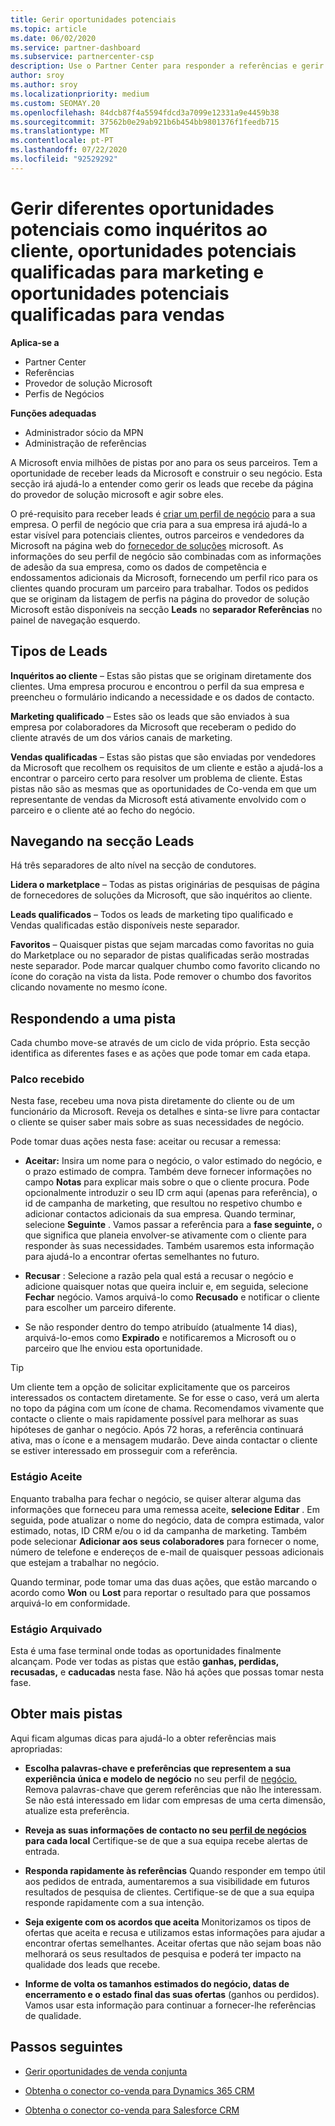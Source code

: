 ```yaml
---
title: Gerir oportunidades potenciais
ms.topic: article
ms.date: 06/02/2020
ms.service: partner-dashboard
ms.subservice: partnercenter-csp
description: Use o Partner Center para responder a referências e gerir novas pistas e referências existentes e arquivadas. Saiba também como obter mais referências no futuro.
author: sroy
ms.author: sroy
ms.localizationpriority: medium
ms.custom: SEOMAY.20
ms.openlocfilehash: 84dcb87f4a5594fdcd3a7099e12331a9e4459b38
ms.sourcegitcommit: 37562b0e29ab921b6b454bb9801376f1feedb715
ms.translationtype: MT
ms.contentlocale: pt-PT
ms.lasthandoff: 07/22/2020
ms.locfileid: "92529292"
---
```

# <a name="manage-different-leads-like-customer-inquiries-marketing-qualified-leads-and-sales-qualified-leads"></a>Gerir diferentes oportunidades potenciais como inquéritos ao cliente, oportunidades potenciais qualificadas para marketing e oportunidades potenciais qualificadas para vendas

**Aplica-se a**

- Partner Center
- Referências
- Provedor de solução Microsoft
- Perfis de Negócios

**Funções adequadas**

- Administrador sócio da MPN
- Administração de referências

A Microsoft envia milhões de pistas por ano para os seus parceiros. Tem a oportunidade de receber leads da Microsoft e construir o seu negócio. Esta secção irá ajudá-lo a entender como gerir os leads que recebe da página do provedor de solução microsoft e agir sobre eles.

O pré-requisito para receber leads é [criar um perfil de negócio](create-a-marketing-profile.md) para a sua empresa. O perfil de negócio que cria para a sua empresa irá ajudá-lo a estar visível para potenciais clientes, outros parceiros e vendedores da Microsoft na página web do [fornecedor de soluções](https://www.microsoft.com/solution-providers/home) microsoft. As informações do seu perfil de negócio são combinadas com as informações de adesão da sua empresa, como os dados de competência e endossamentos adicionais da Microsoft, fornecendo um perfil rico para os clientes quando procuram um parceiro para trabalhar. Todos os pedidos que se originam da listagem de perfis na página do provedor de solução Microsoft estão disponíveis na secção **Leads** no **separador Referências** no painel de navegação esquerdo.

## <a name="types-of-leads"></a>Tipos de Leads

**Inquéritos ao cliente** – Estas são pistas que se originam diretamente dos clientes. Uma empresa procurou e encontrou o perfil da sua empresa e preencheu o formulário indicando a necessidade e os dados de contacto.

**Marketing qualificado** – Estes são os leads que são enviados à sua empresa por colaboradores da Microsoft que receberam o pedido do cliente através de um dos vários canais de marketing.

**Vendas qualificadas** – Estas são pistas que são enviadas por vendedores da Microsoft que recolhem os requisitos de um cliente e estão a ajudá-los a encontrar o parceiro certo para resolver um problema de cliente. Estas pistas não são as mesmas que as oportunidades de Co-venda em que um representante de vendas da Microsoft está ativamente envolvido com o parceiro e o cliente até ao fecho do negócio.

## <a name="navigating-the-leads-section"></a>Navegando na secção Leads

Há três separadores de alto nível na secção de condutores. 

**Lidera o marketplace** – Todas as pistas originárias de pesquisas de página de fornecedores de soluções da Microsoft, que são inquéritos ao cliente.

**Leads qualificados** – Todos os leads de marketing tipo qualificado e Vendas qualificadas estão disponíveis neste separador.

**Favoritos** – Quaisquer pistas que sejam marcadas como favoritas no guia do Marketplace ou no separador de pistas qualificadas serão mostradas neste separador. Pode marcar qualquer chumbo como favorito clicando no ícone do coração na vista da lista. Pode remover o chumbo dos favoritos clicando novamente no mesmo ícone.

## <a name="responding-to-a-lead"></a>Respondendo a uma pista

Cada chumbo move-se através de um ciclo de vida próprio. Esta secção identifica as diferentes fases e as ações que pode tomar em cada etapa.

### <a name="received-stage"></a>Palco recebido

Nesta fase, recebeu uma nova pista diretamente do cliente ou de um funcionário da Microsoft. Reveja os detalhes e sinta-se livre para contactar o cliente se quiser saber mais sobre as suas necessidades de negócio.

Pode tomar duas ações nesta fase: aceitar ou recusar a remessa:

- **Aceitar:** Insira um nome para o negócio, o valor estimado do negócio, e o prazo estimado de compra. Também deve fornecer informações no campo **Notas** para explicar mais sobre o que o cliente procura. Pode opcionalmente introduzir o seu ID crm aqui (apenas para referência), o id de campanha de marketing, que resultou no respetivo chumbo e adicionar contactos adicionais da sua empresa. Quando terminar, selecione **Seguinte** . Vamos passar a referência para a **fase seguinte,** o que significa que planeia envolver-se ativamente com o cliente para responder às suas necessidades. Também usaremos esta informação para ajudá-lo a encontrar ofertas semelhantes no futuro. 

- **Recusar** : Selecione a razão pela qual está a recusar o negócio e adicione quaisquer notas que queira incluir e, em seguida, selecione **Fechar** negócio. Vamos arquivá-lo como **Recusado** e notificar o cliente para escolher um parceiro diferente.

- Se não responder dentro do tempo atribuído (atualmente 14 dias), arquivá-lo-emos como **Expirado** e notificaremos a Microsoft ou o parceiro que lhe enviou esta oportunidade.

> [!TIP]
> Um cliente tem a opção de solicitar explicitamente que os parceiros interessados os contactem diretamente. Se for esse o caso, verá um alerta no topo da página com um ícone de chama. Recomendamos vivamente que contacte o cliente o mais rapidamente possível para melhorar as suas hipóteses de ganhar o negócio. Após 72 horas, a referência continuará ativa, mas o ícone e a mensagem mudarão. Deve ainda contactar o cliente se estiver interessado em prosseguir com a referência.

### <a name="accepted-stage"></a>Estágio Aceite

Enquanto trabalha para fechar o negócio, se quiser alterar alguma das informações que forneceu para uma remessa aceite, **selecione Editar** . Em seguida, pode atualizar o nome do negócio, data de compra estimada, valor estimado, notas, ID CRM e/ou o id da campanha de marketing.  Também pode selecionar **Adicionar aos seus colaboradores** para fornecer o nome, número de telefone e endereços de e-mail de quaisquer pessoas adicionais que estejam a trabalhar no negócio.

Quando terminar, pode tomar uma das duas ações, que estão marcando o acordo como **Won** ou **Lost** para reportar o resultado para que possamos arquivá-lo em conformidade.

### <a name="archived-stage"></a>Estágio Arquivado

Esta é uma fase terminal onde todas as oportunidades finalmente alcançam. Pode ver todas as pistas que estão **ganhas, perdidas, recusadas,** e **caducadas** nesta fase. Não há ações que possas tomar nesta fase.

## <a name="getting-more-leads"></a>Obter mais pistas

Aqui ficam algumas dicas para ajudá-lo a obter referências mais apropriadas:

- **Escolha palavras-chave e preferências que representem a sua experiência única e modelo de negócio** no seu perfil de [negócio.](create-a-marketing-profile.md) Remova palavras-chave que gerem referências que não lhe interessam. Se não está interessado em lidar com empresas de uma certa dimensão, atualize esta preferência.

- **Reveja as suas informações de contacto no seu [perfil de negócios](create-a-marketing-profile.md) para cada local** Certifique-se de que a sua equipa recebe alertas de entrada.

- **Responda rapidamente às referências** Quando responder em tempo útil aos pedidos de entrada, aumentaremos a sua visibilidade em futuros resultados de pesquisa de clientes. Certifique-se de que a sua equipa responde rapidamente com a sua intenção.

- **Seja exigente com os acordos que aceita** Monitorizamos os tipos de ofertas que aceita e recusa e utilizamos estas informações para ajudar a encontrar ofertas semelhantes. Aceitar ofertas que não sejam boas não melhorará os seus resultados de pesquisa e poderá ter impacto na qualidade dos leads que recebe.

- **Informe de volta os tamanhos estimados do negócio, datas de encerramento e o estado final das suas ofertas** (ganhos ou perdidos). Vamos usar esta informação para continuar a fornecer-lhe referências de qualidade.

## <a name="next-steps"></a>Passos seguintes

- [Gerir oportunidades de venda conjunta](manage-co-sell-opportunities.md)

- [Obtenha o conector co-venda para Dynamics 365 CRM](connector-dynamics.md)

- [Obtenha o conector co-venda para Salesforce CRM](connector-salesforce.md)
